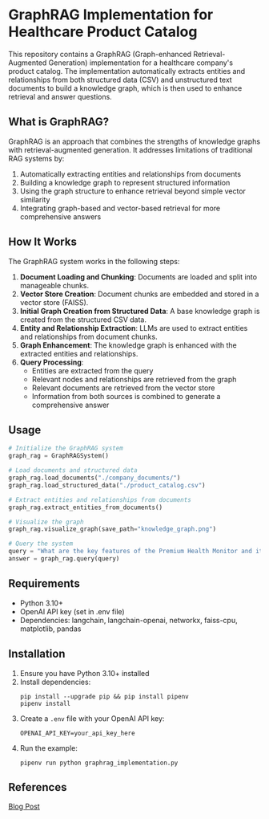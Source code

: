 # GraphRAG Implementation for Healthcare Product Catalog

This repository contains a GraphRAG (Graph-enhanced Retrieval-Augmented Generation) implementation for a healthcare company's product catalog. The implementation automatically extracts entities and relationships from both structured data (CSV) and unstructured text documents to build a knowledge graph, which is then used to enhance retrieval and answer questions.

## What is GraphRAG?

GraphRAG is an approach that combines the strengths of knowledge graphs with retrieval-augmented generation. It addresses limitations of traditional RAG systems by:

1. Automatically extracting entities and relationships from documents
2. Building a knowledge graph to represent structured information
3. Using the graph structure to enhance retrieval beyond simple vector similarity
4. Integrating graph-based and vector-based retrieval for more comprehensive answers

## How It Works

The GraphRAG system works in the following steps:

1. **Document Loading and Chunking**: Documents are loaded and split into manageable chunks.
2. **Vector Store Creation**: Document chunks are embedded and stored in a vector store (FAISS).
3. **Initial Graph Creation from Structured Data**: A base knowledge graph is created from the structured CSV data.
4. **Entity and Relationship Extraction**: LLMs are used to extract entities and relationships from document chunks.
5. **Graph Enhancement**: The knowledge graph is enhanced with the extracted entities and relationships.
6. **Query Processing**:
   - Entities are extracted from the query
   - Relevant nodes and relationships are retrieved from the graph
   - Relevant documents are retrieved from the vector store
   - Information from both sources is combined to generate a comprehensive answer

## Usage

```python
# Initialize the GraphRAG system
graph_rag = GraphRAGSystem()

# Load documents and structured data
graph_rag.load_documents("./company_documents/")
graph_rag.load_structured_data("./product_catalog.csv")

# Extract entities and relationships from documents
graph_rag.extract_entities_from_documents()

# Visualize the graph
graph_rag.visualize_graph(save_path="knowledge_graph.png")

# Query the system
query = "What are the key features of the Premium Health Monitor and its related products?"
answer = graph_rag.query(query)
```

## Requirements

- Python 3.10+
- OpenAI API key (set in .env file)
- Dependencies: langchain, langchain-openai, networkx, faiss-cpu, matplotlib, pandas

## Installation

1. Ensure you have Python 3.10+ installed
2. Install dependencies:
   ```
   pip install --upgrade pip && pip install pipenv
   pipenv install
   ```
3. Create a `.env` file with your OpenAI API key:
   ```
   OPENAI_API_KEY=your_api_key_here
   ```
4. Run the example:
   ```
   pipenv run python graphrag_implementation.py
   ```

## References

[Blog Post](https://blog.mayflower.de/)